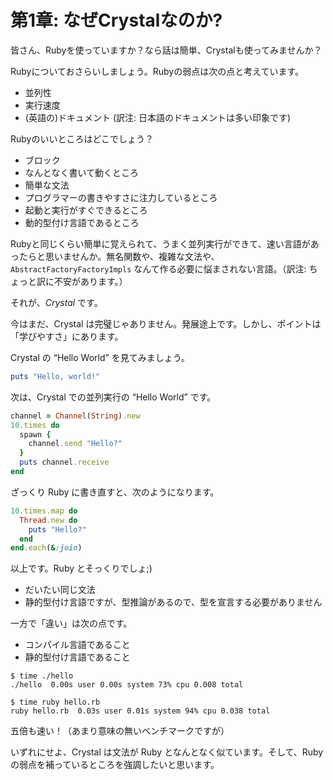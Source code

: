 # 第1章: なぜCrystalなのか?

皆さん、Rubyを使っていますか？なら話は簡単、Crystalも使ってみませんか？

Rubyについておさらいしましょう。Rubyの弱点は次の点と考えています。

* 並列性
* 実行速度
* (英語の)ドキュメント (訳注: 日本語のドキュメントは多い印象です)

Rubyのいいところはどこでしょう？

* ブロック
* なんとなく書いて動くところ
* 簡単な文法
* プログラマーの書きやすさに注力しているところ
* 起動と実行がすぐできるところ
* 動的型付け言語であるところ

Rubyと同じくらい簡単に覚えられて、うまく並列実行ができて、速い言語があったらと思いませんか。無名関数や、複雑な文法や、 `AbstractFactoryFactoryImpls` なんて作る必要に悩まされない言語。（訳注: ちょっと訳に不安があります。）

それが、_Crystal_ です。

今はまだ、Crystal は完璧じゃありません。発展途上です。しかし、ポイントは「学びやすさ」にあります。

Crystal の “Hello World” を見てみましょう。

```ruby
puts "Hello, world!"
```

次は、Crystal での並列実行の “Hello World” です。

```ruby
channel = Channel(String).new
10.times do
  spawn {
    channel.send "Hello?"
  }
  puts channel.receive
end
```

ざっくり Ruby に書き直すと、次のようになります。

```ruby
10.times.map do
  Thread.new do
    puts "Hello?"
  end
end.each(&:join)
```

以上です。Ruby とそっくりでしょ;)

* だいたい同じ文法
* 静的型付け言語ですが、型推論があるので、型を宣言する必要がありません

一方で「違い」は次の点です。

* コンパイル言語であること
* 静的型付け言語であること

```text
$ time ./hello
./hello  0.00s user 0.00s system 73% cpu 0.008 total

$ time ruby hello.rb
ruby hello.rb  0.03s user 0.01s system 94% cpu 0.038 total
```

五倍も速い！（あまり意味の無いベンチマークですが）

いずれにせよ、Crystal は文法が Ruby となんとなく似ています。そして、Ruby の弱点を補っているところを強調したいと思います。

